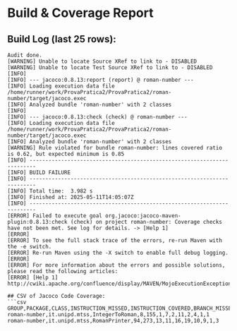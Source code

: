 # Build & Coverage Report
## Build Log (last 25 rows):
```
Audit done.
[WARNING] Unable to locate Source XRef to link to - DISABLED
[WARNING] Unable to locate Test Source XRef to link to - DISABLED
[INFO] 
[INFO] --- jacoco:0.8.13:report (report) @ roman-number ---
[INFO] Loading execution data file /home/runner/work/ProvaPratica2/ProvaPratica2/roman-number/target/jacoco.exec
[INFO] Analyzed bundle 'roman-number' with 2 classes
[INFO] 
[INFO] --- jacoco:0.8.13:check (check) @ roman-number ---
[INFO] Loading execution data file /home/runner/work/ProvaPratica2/ProvaPratica2/roman-number/target/jacoco.exec
[INFO] Analyzed bundle 'roman-number' with 2 classes
[WARNING] Rule violated for bundle roman-number: lines covered ratio is 0.62, but expected minimum is 0.85
[INFO] ------------------------------------------------------------------------
[INFO] BUILD FAILURE
[INFO] ------------------------------------------------------------------------
[INFO] Total time:  3.982 s
[INFO] Finished at: 2025-05-11T14:05:07Z
[INFO] ------------------------------------------------------------------------
[ERROR] Failed to execute goal org.jacoco:jacoco-maven-plugin:0.8.13:check (check) on project roman-number: Coverage checks have not been met. See log for details. -> [Help 1]
[ERROR] 
[ERROR] To see the full stack trace of the errors, re-run Maven with the -e switch.
[ERROR] Re-run Maven using the -X switch to enable full debug logging.
[ERROR] 
[ERROR] For more information about the errors and possible solutions, please read the following articles:
[ERROR] [Help 1] http://cwiki.apache.org/confluence/display/MAVEN/MojoExecutionException

## CSV of Jacoco Code Coverage:
```csv
GROUP,PACKAGE,CLASS,INSTRUCTION_MISSED,INSTRUCTION_COVERED,BRANCH_MISSED,BRANCH_COVERED,LINE_MISSED,LINE_COVERED,COMPLEXITY_MISSED,COMPLEXITY_COVERED,METHOD_MISSED,METHOD_COVERED
roman-number,it.unipd.mtss,IntegerToRoman,8,155,1,7,2,11,2,4,1,1
roman-number,it.unipd.mtss,RomanPrinter,94,273,13,11,16,19,10,9,1,3
```
